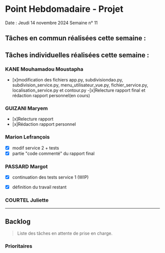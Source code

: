 # Point Hebdomadaire - Projet

Date : Jeudi 14 novembre 2024
Semaine n° 11

## Tâches en commun réalisées cette semaine :


## Tâches individuelles réalisées cette semaine :

### KANE Mouhamadou Moustapha
- [x]modification des fichiers app.py, subdivisiondao.py, subdivision_service.py, menu_utilisateur_vue.py, fichier_service.py, localisation_service.py et contour.py
-[x]Relecture rapport final et rédaction rapport personnel(en cours)

### GUIZANI Maryem
- [x]Relecture rapport
- [x]Rédaction rapport personnel

### Marion Lefrançois
- [x] modif service 2 + tests
- [x] partie "code commenté" du rapport final

### PASSARD Margot
- [x] continuation des tests service 1 (WIP)
- [x] définition du travail restant


### COURTEL Juliette


---

## Backlog

> Liste des tâches en attente de prise en charge.

### Prioritaires
